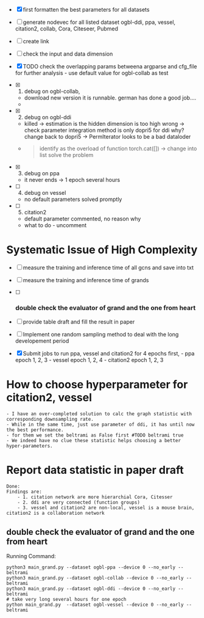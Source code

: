 - [x]  first formatten the best parameters for all datasets 
- [ ]  generate nodevec for all listed dataset ogbl-ddi, ppa, vessel, citation2, collab, Cora, Citeseer, Pubmed 
- [ ]  create link
- [ ]  check the input and data dimension 
- [x]  TODO check the overlapping params betweena argparse and cfg_file for further analysis - use default value for ogbl-collab as test

- [x] 1. debug on ogbl-collab, 
    - download new version it is runnable. german has done a good job....
    - 
- [x] 2. debug on ogbl-ddi 
    - killed -> estimation is the hidden dimension is too high wrong
             -> check parameter integration method is only dopri5 for ddi  why? change back to dopri5
             -> PermIterator looks to be a bad dataloder
    - > identify as the overload of function torch.cat([]) -> change into list solve the problem 

- [x] 3. debug on ppa 
    - it never ends -> 1 epoch several hours 

- [ ] 4. debug on vessel 
    - no default parameters solved promptly

- [ ] 5. citation2 
    - default parameter commented, no reason why
    - what to do -  uncomment

# Systematic Issue of High Complexity 

- [ ] measure the training and inference time of all gcns and save into txt
- [ ] measure the training and inference time of grands
- [ ] ### double check the evaluator of grand and the one from heart 
- [ ] provide table draft and fill the result in paper 

- [ ] Implement one random sampling method to deal with the long developement period 
- [x] Submit jobs to run ppa, vessel and citation2 for 4 epochs first, 
        - ppa epoch 1, 2, 3
        - vessel epoch 1, 2, 4
        - citation2 epoch 1, 2, 3

# How to choose hyperparameter for citation2, vessel 
    - I have an over-completed solution to calc the graph statistic with corresponding downsampling rate. 
    - While in the same time, just use parameter of ddi, it has until now the best performance.
    - for them we set the beltrami as False first #TODO beltrami true 
    - We indeed have no clue these statistic helps choosing a better hyper-parameters. 

# Report data statistic in paper draft
    Done: 
    Findings are: 
        - 1. citation network are more hierarchial Cora, Citesser
        - 2. ddi are very connected (function groups)
        - 3. vessel and citation2 are non-local, vessel is a mouse brain, citation2 is a collaboration network

## double check the evaluator of grand and the one from heart 

Running Command:
```
python3 main_grand.py --dataset ogbl-ppa --device 0 --no_early --beltrami 
python3 main_grand.py --dataset ogbl-collab --device 0 --no_early --beltrami 
python3 main_grand.py --dataset ogbl-ddi --device 0 --no_early --beltrami  
# take very long several hours for one epoch
python main_grand.py  --dataset ogbl-vessel --device 0 --no_early --beltrami
```
